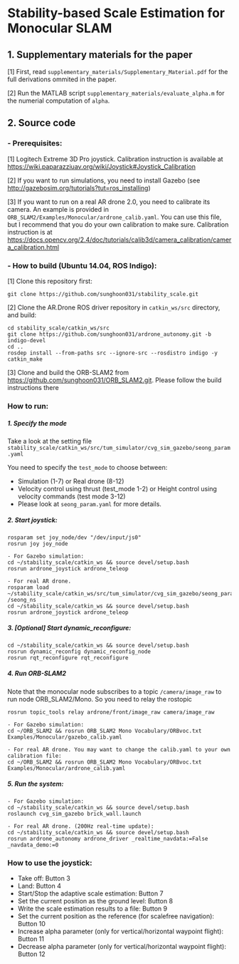 # Stability-based Scale Estimation for Monocular SLAM

## 1. Supplementary materials for the paper
[1] First, read `supplementary_materials/Supplementary_Material.pdf` for the full derivations ommited in the paper.

[2] Run the MATLAB script `supplementary_materials/evaluate_alpha.m` for the numerial computation of `alpha`.

## 2. Source code
### - Prerequisites:
[1] Logitech Extreme 3D Pro joystick. Calibration instruction is available at https://wiki.paparazziuav.org/wiki/Joystick#Joystick_Calibration

[2] If you want to run simulations, you need to install Gazebo (see http://gazebosim.org/tutorials?tut=ros_installing)

[3] If you want to run on a real AR drone 2.0, you need to calibrate its camera. An example is provided in `ORB_SLAM2/Examples/Monocular/ardrone_calib.yaml`. You can use this file, but I recommend that you do your own calibration to make sure. Calibration instruction is at https://docs.opencv.org/2.4/doc/tutorials/calib3d/camera_calibration/camera_calibration.html

### - How to build (Ubuntu 14.04, ROS Indigo):
[1] Clone this repository first:
````
git clone https://github.com/sunghoon031/stability_scale.git
````
[2] Clone the AR.Drone ROS driver repository in `catkin_ws/src` directory, and build:
````
cd stability_scale/catkin_ws/src
git clone https://github.com/sunghoon031/ardrone_autonomy.git -b indigo-devel
cd ..
rosdep install --from-paths src --ignore-src --rosdistro indigo -y
catkin_make
````
[3] Clone and build the ORB-SLAM2 from https://github.com/sunghoon031/ORB_SLAM2.git. Please follow the build instructions there

### How to run:
##### 1. Specify the mode
Take a look at the setting file `stability_scale/catkin_ws/src/tum_simulator/cvg_sim_gazebo/seong_param.yaml`

You need to specify the `test_mode` to choose between:

- Simulation (1-7) or Real drone (8-12) 
- Velocity control using thrust (test_mode 1-2) or Height control using velocity commands (test mode 3-12)
- Please look at `seong_param.yaml` for more details.

##### 2. Start joystick:
````
rosparam set joy_node/dev "/dev/input/js0" 
rosrun joy joy_node

- For Gazebo simulation:
cd ~/stability_scale/catkin_ws && source devel/setup.bash
rosrun ardrone_joystick ardrone_teleop

- For real AR drone.
rosparam load ~/stability_scale/catkin_ws/src/tum_simulator/cvg_sim_gazebo/seong_param.yaml /seong_ns
cd ~/stability_scale/catkin_ws && source devel/setup.bash 
rosrun ardrone_joystick ardrone_teleop
````

##### 3. [Optional] Start dynamic_reconfigure:
````
cd ~/stability_scale/catkin_ws && source devel/setup.bash
rosrun dynamic_reconfig dynamic_reconfig_node 
rosrun rqt_reconfigure rqt_reconfigure
````

##### 4. Run ORB-SLAM2
Note that the monocular node subscribes to a topic `/camera/image_raw` to run node ORB_SLAM2/Mono. So you need to relay the rostopic 
````
rosrun topic_tools relay ardrone/front/image_raw camera/image_raw

- For Gazebo simulation:
cd ~/ORB_SLAM2 && rosrun ORB_SLAM2 Mono Vocabulary/ORBvoc.txt Examples/Monocular/gazebo_calib.yaml 

- For real AR drone. You may want to change the calib.yaml to your own calibration file:
cd ~/ORB_SLAM2 && rosrun ORB_SLAM2 Mono Vocabulary/ORBvoc.txt Examples/Monocular/ardrone_calib.yaml
````

##### 5. Run the system:
````        
- For Gazebo simulation:
cd ~/stability_scale/catkin_ws && source devel/setup.bash 
roslaunch cvg_sim_gazebo brick_wall.launch 
 	
- For real AR drone. (200Hz real-time update):
cd ~/stability_scale/catkin_ws && source devel/setup.bash 
rosrun ardrone_autonomy ardrone_driver _realtime_navdata:=False _navdata_demo:=0
````

### How to use the joystick:
- Take off: Button 3
- Land: Button 4
- Start/Stop the adaptive scale estimation: Button 7
- Set the current position as the ground level: Button 8
- Write the scale estimation results to a file: Button 9
- Set the current position as the reference (for scalefree navigation): Button 10
- Increase alpha parameter (only for vertical/horizontal waypoint flight): Button 11
- Decrease alpha parameter (only for vertical/horizontal waypoint flight): Button 12


